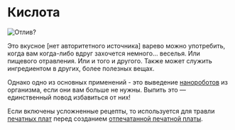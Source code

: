 # Кислота

![Отлив?](oredict:oc:materialAcid)

Это вкусное [нет авторитетного источника] варево можно употребить, когда вам когда-либо вдруг захочется немного... веселья. Или пищевого отравления. Или и того и другого. Также может служить ингредиентом в других, более полезных вещах.

Однако одно из основных применений - это выведение [нанороботов](nanomachines.md) из организма, если они вам больше не нужны. Выпить это — единственный повод избавиться от них!

Если включены усложненные рецепты, то используется для травли [печатных плат](circuitBoard.md) перед созданием [отпечатанной печатной платы](printedCircuitBoard.md).
